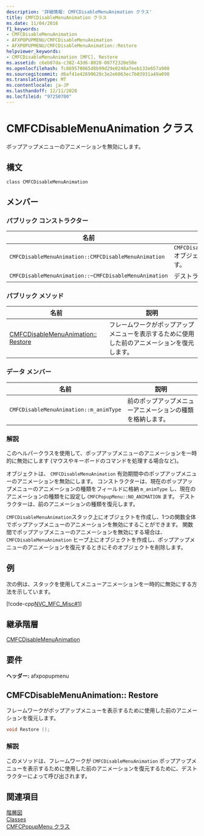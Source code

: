 ```yaml
---
description: '詳細情報: CMFCDisableMenuAnimation クラス'
title: CMFCDisableMenuAnimation クラス
ms.date: 11/04/2016
f1_keywords:
- CMFCDisableMenuAnimation
- AFXPOPUPMENU/CMFCDisableMenuAnimation
- AFXPOPUPMENU/CMFCDisableMenuAnimation::Restore
helpviewer_keywords:
- CMFCDisableMenuAnimation [MFC], Restore
ms.assetid: c6eb07da-c382-43d6-8028-007f2320e50e
ms.openlocfilehash: fc869570865d8b99d29e0248afeeb133e657a908
ms.sourcegitcommit: d6af41e42699628c3e2e6063ec7b03931a49a098
ms.translationtype: MT
ms.contentlocale: ja-JP
ms.lasthandoff: 12/11/2020
ms.locfileid: "97250700"
---
```

# <a name="cmfcdisablemenuanimation-class"></a>CMFCDisableMenuAnimation クラス

ポップアップメニューのアニメーションを無効にします。

## <a name="syntax"></a>構文

```
class CMFCDisableMenuAnimation
```

## <a name="members"></a>メンバー

### <a name="public-constructors"></a>パブリック コンストラクター

|名前|説明|
|-|-|
|`CMFCDisableMenuAnimation::CMFCDisableMenuAnimation`|`CMFCDisableMenuAnimation` オブジェクトを構築します。|
|`CMFCDisableMenuAnimation::~CMFCDisableMenuAnimation`|デストラクターです。|

### <a name="public-methods"></a>パブリック メソッド

|名前|説明|
|-|-|
|[CMFCDisableMenuAnimation:: Restore](#restore)|フレームワークがポップアップメニューを表示するために使用した前のアニメーションを復元します。|

### <a name="data-members"></a>データ メンバー

|名前|説明|
|-|-|
|`CMFCDisableMenuAnimation::m_animType`|前のポップアップメニューアニメーションの種類を格納します。|

### <a name="remarks"></a>解説

このヘルパークラスを使用して、ポップアップメニューのアニメーションを一時的に無効にします (マウスやキーボードのコマンドを処理する場合など)。

オブジェクトは、 `CMFCDisableMenuAnimation` 有効期間中のポップアップメニューのアニメーションを無効にします。 コンストラクターは、現在のポップアップメニューのアニメーションの種類をフィールドに格納 `m_animType` し、現在のアニメーションの種類をに設定し `CMFCPopupMenu::NO_ANIMATION` ます。 デストラクターは、前のアニメーションの種類を復元します。

`CMFCDisableMenuAnimation`スタック上にオブジェクトを作成し、1つの関数全体でポップアップメニューのアニメーションを無効にすることができます。 関数間でポップアップメニューのアニメーションを無効にする場合は、 `CMFCDisableMenuAnimation` ヒープ上にオブジェクトを作成し、ポップアップメニューのアニメーションを復元するときにそのオブジェクトを削除します。

## <a name="example"></a>例

次の例は、スタックを使用してメニューアニメーションを一時的に無効にする方法を示しています。

[!code-cpp[NVC_MFC_Misc#1](../../mfc/reference/codesnippet/cpp/cmfcdisablemenuanimation-class_1.h)]

## <a name="inheritance-hierarchy"></a>継承階層

[CMFCDisableMenuAnimation](../../mfc/reference/cmfcdisablemenuanimation-class.md)

## <a name="requirements"></a>要件

**ヘッダー:** afxpopupmenu

## <a name="cmfcdisablemenuanimationrestore"></a><a name="restore"></a> CMFCDisableMenuAnimation:: Restore

フレームワークがポップアップメニューを表示するために使用した前のアニメーションを復元します。

```cpp
void Restore ();
```

### <a name="remarks"></a>解説

このメソッドは、フレームワークが `CMFCDisableMenuAnimation` ポップアップメニューを表示するために使用した前のアニメーションを復元するために、デストラクターによって呼び出されます。

## <a name="see-also"></a>関連項目

[階層図](../../mfc/hierarchy-chart.md)<br/>
[Classes](../../mfc/reference/mfc-classes.md)<br/>
[CMFCPopupMenu クラス](../../mfc/reference/cmfcpopupmenu-class.md)

